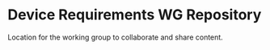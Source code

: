 # Device Requirements WG Repository
Location for the working group to collaborate and share content. 
